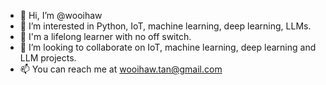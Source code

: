 - 👋 Hi, I’m @wooihaw
- 👀 I’m interested in Python, IoT, machine learning, deep learning, LLMs.
- 🌱 I'm a lifelong learner with no off switch.
- 💞️ I’m looking to collaborate on IoT, machine learning, deep learning and LLM projects.
- 📫 You can reach me at wooihaw.tan@gmail.com

<!---
wooihaw/wooihaw is a ✨ special ✨ repository because its `README.md` (this file) appears on your GitHub profile.
You can click the Preview link to take a look at your changes.
--->
